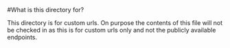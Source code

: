 #What is this directory for?

This directory is for custom urls. On purpose the contents of this file will not be checked in as this is for custom urls only and not the publicly available endpoints.
